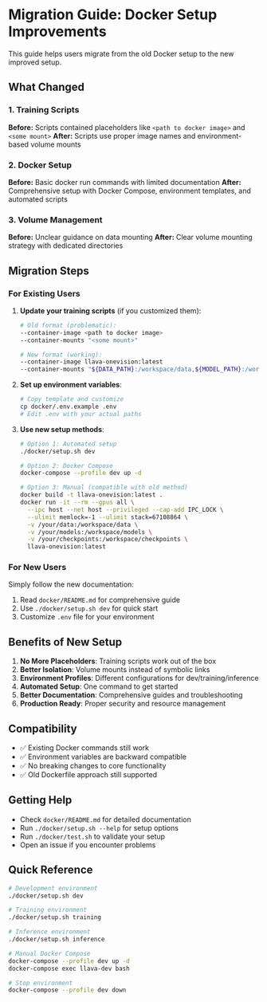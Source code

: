# Migration Guide: Docker Setup Improvements

This guide helps users migrate from the old Docker setup to the new improved setup.

## What Changed

### 1. Training Scripts
**Before:** Scripts contained placeholders like `<path to docker image>` and `<some mount>`
**After:** Scripts use proper image names and environment-based volume mounts

### 2. Docker Setup
**Before:** Basic docker run commands with limited documentation
**After:** Comprehensive setup with Docker Compose, environment templates, and automated scripts

### 3. Volume Management
**Before:** Unclear guidance on data mounting
**After:** Clear volume mounting strategy with dedicated directories

## Migration Steps

### For Existing Users

1. **Update your training scripts** (if you customized them):
   ```bash
   # Old format (problematic):
   --container-image <path to docker image>
   --container-mounts "<some mount>"
   
   # New format (working):
   --container-image llava-onevision:latest
   --container-mounts "${DATA_PATH}:/workspace/data,${MODEL_PATH}:/workspace/models,${CHECKPOINT_DIR}:/workspace/checkpoints,${LOGS_DIR}:/workspace/logs"
   ```

2. **Set up environment variables**:
   ```bash
   # Copy template and customize
   cp docker/.env.example .env
   # Edit .env with your actual paths
   ```

3. **Use new setup methods**:
   ```bash
   # Option 1: Automated setup
   ./docker/setup.sh dev
   
   # Option 2: Docker Compose
   docker-compose --profile dev up -d
   
   # Option 3: Manual (compatible with old method)
   docker build -t llava-onevision:latest .
   docker run -it --rm --gpus all \
     --ipc host --net host --privileged --cap-add IPC_LOCK \
     --ulimit memlock=-1 --ulimit stack=67108864 \
     -v /your/data:/workspace/data \
     -v /your/models:/workspace/models \
     -v /your/checkpoints:/workspace/checkpoints \
     llava-onevision:latest
   ```

### For New Users

Simply follow the new documentation:
1. Read `docker/README.md` for comprehensive guide
2. Use `./docker/setup.sh dev` for quick start
3. Customize `.env` file for your environment

## Benefits of New Setup

1. **No More Placeholders**: Training scripts work out of the box
2. **Better Isolation**: Volume mounts instead of symbolic links
3. **Environment Profiles**: Different configurations for dev/training/inference
4. **Automated Setup**: One command to get started
5. **Better Documentation**: Comprehensive guides and troubleshooting
6. **Production Ready**: Proper security and resource management

## Compatibility

- ✅ Existing Docker commands still work
- ✅ Environment variables are backward compatible
- ✅ No breaking changes to core functionality
- ✅ Old Dockerfile approach still supported

## Getting Help

- Check `docker/README.md` for detailed documentation
- Run `./docker/setup.sh --help` for setup options
- Run `./docker/test.sh` to validate your setup
- Open an issue if you encounter problems

## Quick Reference

```bash
# Development environment
./docker/setup.sh dev

# Training environment  
./docker/setup.sh training

# Inference environment
./docker/setup.sh inference

# Manual Docker Compose
docker-compose --profile dev up -d
docker-compose exec llava-dev bash

# Stop environment
docker-compose --profile dev down
```